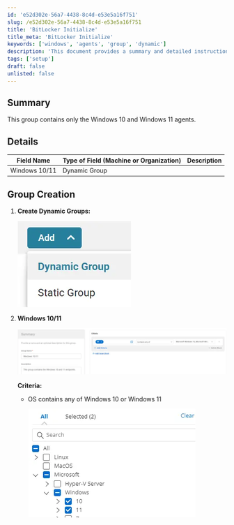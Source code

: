 ```yaml
---
id: 'e52d302e-56a7-4438-8c4d-e53e5a16f751'
slug: /e52d302e-56a7-4438-8c4d-e53e5a16f751
title: 'BitLocker Initialize'
title_meta: 'BitLocker Initialize'
keywords: ['windows', 'agents', 'group', 'dynamic']
description: 'This document provides a summary and detailed instructions on creating dynamic groups specifically for Windows 10 and Windows 11 agents, including the necessary criteria for group creation.'
tags: ['setup']
draft: false
unlisted: false
---
```


## Summary

This group contains only the Windows 10 and Windows 11 agents.

## Details

| Field Name      | Type of Field (Machine or Organization) | Description |
|------------------|-----------------------------------------|-------------|
| Windows 10/11    | Dynamic Group                           |             |

## Group Creation

1. **Create Dynamic Groups:**

   ![Dynamic Groups](../../../static/img/docs/e52d302e-56a7-4438-8c4d-e53e5a16f751/image_1.webp)

2. **Windows 10/11**

   ![Windows 10/11](../../../static/img/docs/e52d302e-56a7-4438-8c4d-e53e5a16f751/image_2.webp)

   **Criteria:**

   - OS contains any of Windows 10 or Windows 11  
   
     ![Criteria](../../../static/img/docs/e52d302e-56a7-4438-8c4d-e53e5a16f751/image_3.webp)